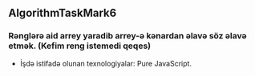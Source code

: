 ##  AlgorithmTaskMark6

### Rənglərə aid arrey yaradib arrey-ə kənardan əlavə söz əlavə etmək. (Kefim reng istemedi qeqes)

- İşdə istifadə olunan texnologiyalar: Pure JavaScript.